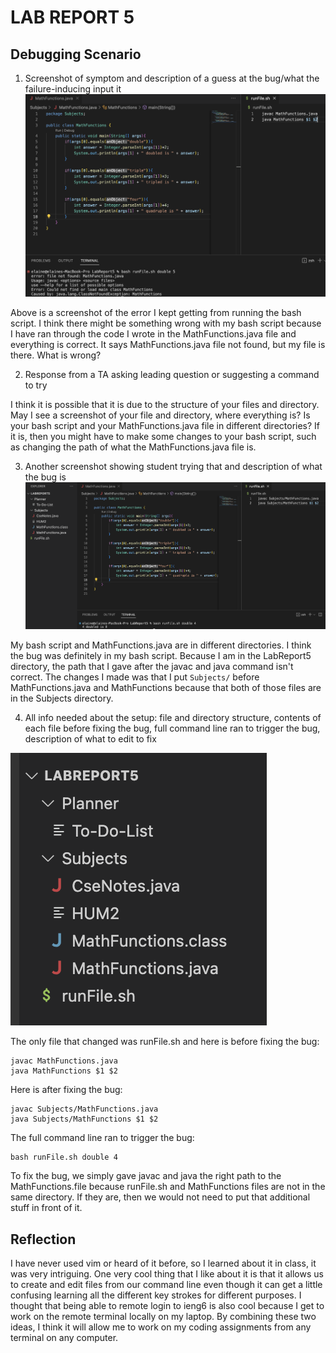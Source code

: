 # LAB REPORT 5
## Debugging Scenario
1. Screenshot of symptom and description of a guess at the bug/what the failure-inducing input it
![Image](bug.png)

Above is a screenshot of the error I kept getting from running the bash script. I think there might be something wrong with my bash script because I have ran through the code I wrote in the MathFunctions.java file and everything is correct. It says MathFunctions.java file not found, but my file is there. What is wrong?

2. Response from a TA asking leading question or suggesting a command to try


I think it is possible that it is due to the structure of your files and directory. May I see a screenshot of your file and directory, where everything is? Is your bash script and your MathFunctions.java file in different directories? If it is, then you might have to make some changes to your bash script, such as changing the path of what the MathFunctions.java file is.


3.  Another screenshot showing student trying that and description of what the bug is
![Image](bugFixed.png)

My bash script and MathFunctions.java are in different directories. I think the bug was definitely in my bash script. Because I am in the LabReport5 directory, the path that I gave after the javac and java command isn't correct. The changes I made was that I put `Subjects/` before MathFunctions.java and MathFunctions because that both of those files are in the Subjects directory.



4.  All info needed about the setup: file and directory structure, contents of each file before fixing the bug, full command line ran to trigger the bug, description of what to edit to fix

![Image](fileStructure.png)

The only file that changed was runFile.sh and here is before fixing the bug:
```
javac MathFunctions.java
java MathFunctions $1 $2
```

Here is after fixing the bug:
```
javac Subjects/MathFunctions.java
java Subjects/MathFunctions $1 $2
```

The full command line ran to trigger the bug:
```
bash runFile.sh double 4
```

To fix the bug, we simply gave javac and java the right path to the MathFunctions.file because runFile.sh and MathFunctions files are not in the same directory. If they are, then we would not need to put that additional stuff in front of it.


## Reflection
I have never used vim or heard of it before, so I learned about it in class, it was very intriguing. One very cool thing that I like about it is that it allows us to create and edit files from our command line even though it can get a little confusing learning all the different key strokes for different purposes. I thought that being able to remote login to ieng6 is also cool because I get to work on the remote terminal locally on my laptop. By combining these two ideas, I think it will allow me to work on my coding assignments from any terminal on any computer. 

